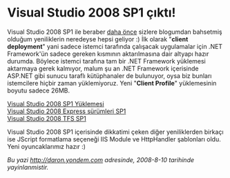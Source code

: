 # Visual Studio 2008 SP1 çıktı!
Visual Studio 2008 SP1 ile beraber [daha
önce](http://daron.yondem.com/tr/post/8e408fc8-e8aa-4497-bf3e-ae8f50381e0c)
sizlere blogumdan bahsetmiş olduğum yeniliklerin neredeyse hepsi geliyor
:) İlk olarak "**client deployment**" yani sadece istemci tarafında
çalışacak uygulamalar için .NET Framework'ün sadece gereken kısmının
aktarılmasına dair altyapı hazır durumda. Böylece istemci tarafına tam
bir .NET Framework yüklemesi aktarmaya gerek kalmıyor, malum şu an .NET
Framework içerisinde ASP.NET gibi sunucu taraflı kütüphanaler de
bulunuyor, oysa biz bunları istemcilere hiçbir zaman yüklemiyoruz. Yeni
"**Client Profile**" yüklemesinin boyutu sadece 26MB.

[Visual Studio 2008 SP1
Yüklemesi](http://www.microsoft.com/downloads/details.aspx?FamilyID=27673c47-b3b5-4c67-bd99-84e525b5ce61&DisplayLang=en)\
 [Visual Studio 2008 Express sürümleri
SP1](http://www.microsoft.com/downloads/details.aspx?FamilyId=F3FBB04E-92C2-4701-B4BA-92E26E408569&displaylang=en)\
 [Visual Studio 2008 TFS
SP1](http://www.microsoft.com/downloads/details.aspx?FamilyId=9E40A5B6-DA41-43A2-A06D-3CEE196BFE3D&displaylang=en)

Visual Studio 2008 SP1 içerisinde dikkatimi çeken diğer yeniliklerden
birkaçı ise JScript formatlama seçeneği IIS Module ve HttpHandler
şablonları oldu. Yeni oyuncaklarımız hazır :)



*Bu yazi http://daron.yondem.com adresinde, 2008-8-10 tarihinde yayinlanmistir.*
